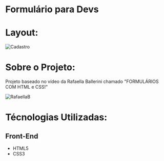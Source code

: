 <h1> Formulário para Devs </h1>

# Layout:

![Cadastro](https://user-images.githubusercontent.com/103468962/170994294-02b75768-7bf8-46f4-8e02-edacb859eea4.png)

# Sobre o Projeto:
Projeto baseado no vídeo da Rafaella Ballerini chamado "FORMULÁRIOS COM HTML e CSS!"

![RafaellaB](https://user-images.githubusercontent.com/103468962/171068869-486f3213-1de6-441f-b67c-7368ce369243.png)

# Técnologias Utilizadas:
## Front-End
* HTML5
* CSS3

